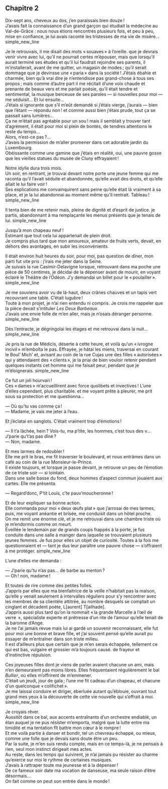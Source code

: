 ## Chapitre 2

Dix-sept ans, cheveux au dos, j’en paraissais bien douze !  
J’avais fait la connaissance d’un grand garçon qui étudiait la médecine au
Val-de-Grâce : nous nous étions rencontrés plusieurs fois, et peu à peu, mise en
confiance, je lui avais raconté les tristesses de ma vie de misère…
simple_new_line

Je le retrouvais, il me disait des mots « souaves » à l’oreille. que je devrais
venir vivre avec lui, qu’il ne pourrait certes m’épouser, mais que lorsqu’il
aurait terminé ses études et qu’il lui faudrait rejoindre ses parents, il
m’installerait, avant de me quitter, un magasin de modes ; qu’il serait dommage
que je devinsse une « paria » dans la société ! J’étais ébahie et charmée, bien
qu’à vrai dire je n’entendisse pas grand-chose à tous ses propos ; mais comme
d’autre part il me récitait d’une voix chaude et prenante de beaux vers et me
parlait poésie, qu’il était tendre et sentimental, la musique berceuse de ses
paroles — si nouvelles pour moi — me séduisit… Et lui ensuite…  
J’étais si ignorante que s’il m’eût demandé si j’étais vierge, j’aurais — bien
que l’étant — répondu non ! et comme aussi bien j’étais prude, tout ça se
passait sans lumières…  
Ça ne m’était pas agréable pour un sou ! mais il semblait y trouver tant
d’agrément, il était pour moi si plein de bontés, de tendres attentions le reste
du temps…  
Alors, n’est-ce pas ?…  
J’avais la permission de m’aller promener dans cet adorable jardin du
Luxembourg.  
Obéissante comme une gamine que j’étais en réalité, oui, une pauvre gosse que
les vieilles statues du musée de Cluny effrayaient !

Notre idylle dura trois mois.  
Un soir, en rentrant, je trouvai devant notre porte une jeune femme qui me
raconta qu’il l’avait séduite et abandonnée, qu’elle avait des droits, et
qu’elle allait le lui faire voir !  
Ses explications me convainquirent sans peine qu’elle était là vraiment à sa
place, et je la lui abandonnai au moment même qu’il rentrait. Tableau !
simple_new_line

Il tenta bien de me retenir mais, pleine de dignité et d’esprit de justice. je
partis, abandonnant à ma remplaçante les menus présents que je tenais de lui.
simple_new_line

Jusqu’à mon chapeau neuf !  
Estimant que tout cela lui appartenait de plein droit.  
Je compris plus tard que mon amoureux, amateur de fruits verts, devait, en
dehors des avantages, en subir les inconvénients.  

Il était environ huit heures du soir, pour moi, pas question de dîner, mon parti
fut vite pris : j’irais me jeter dans la Seine.  
Je suivais la rue Casimir-Delavigne lorsque, retrouvant dans ma poche une pièce
de 50 centimes, je décidai de la dépenser avant de mourir, en voyant éclairé le
Théâtre de l’Odéon. J’y demandai un billet pour le « poulailler ».
simple_new_line

Je me souviens avoir vu de là-haut, deux crânes chauves et un tapis vert
recouvrant une table. C’était lugubre !  
Toute à mon projet, je n’ai rien entendu ni compris. Je crois me rappeler que la
pièce devait s’intituler _Les Deux Barbeaux_.  
J’avais une envie folle de m’en aller, mais je n’osais déranger personne.
simple_new_line

Dès l’entracte, je dégringolai les étages et me retrouvai dans la nuit…
simple_new_line

Je pris la rue de Médicis, déserte à cette heure, et voilà qu’un « ivrogne
incivil » m’emboîta le pas. Effrayée, je hâtai les miens, traversai en courant
le Boul’ Mich’ et, avisant au coin de la rue Cujas une des filles « autorisées »
qui y attendaient des « clients », je la priai de bien vouloir retenir pendant
quelques instants cet homme qui me faisait peur, pendant que je m’éloignerais.
simple_new_line

Ce fut un joli hourvari !  
Ces « dames » m’accueillirent avec force quolibets et invectives ! L’une d’elles
cependant, plus charitable. et me voyant prête à pleurer, me prit sous sa
protection et me questionna…

— Où qu’tu vas comme ça !  
— Madame, je vais me jeter à l’eau.

Et j’éclatai en sanglots. C’était vraiment trop d’émotions !

— Il t’a lâchée, hein ? Vois-tu, ma p’tite, les hommes, c’est tous des v…
J’parie qu’t’as pas dîné ?  
— Non, madame.

Et mes larmes de redoubler !  
Elle me prit le bras, me fit traverser le boulevard, et nous entrâmes dans un
café au coin de la rue Monsieur-le-Prince.  
Il existe toujours, et lorsque je passe devant, je retrouve un peu de l’émotion
de ce triste soir — si lointain.  
Dans une salle basse du fond, deux hommes d’aspect commun jouaient aux cartes.
Elle me présenta.  

— Regard’donc, P’tit Louis, c’te pauv’moucheronne !

Et de leur expliquer sa bonne action.  
Elle commanda pour moi « deux œufs plat » que j’arrosai de mes larmes, puis, me
voyant anéantie et brisée, me conduisit dans un hôtel proche.  
On me remit une énorme clé, et je me retrouvai dans une chambre triste où je
m’endormis comme on meurt.  
Éveillée le lendemain par de grands coups frappés à la porte, je fus conduite
dans une salle à manger dans laquelle se trouvaient plusieurs jeunes femmes. Je
fus pour elles un objet de curiosité. Toutes à la fois me questionnaient et —
tant je dus leur paraître une pauvre chose — s’offraient à me protéger.
simple_new_line

L’une d’elles me demanda :

— J’parie qu’tu n’as pas… de barbe au menton ?  
— Oh ! non, madame !

Et toutes de rire comme des petites folles.  
J’appris par elles que ma bienfaitrice de la veille n’habitait pas la maison,
qu’elle y venait seulement à intervalles réguliers pour s’y rencontrer avec les
membres de sa clientèle attitrée, au nombre desquels se comptait un cinglant et
décadent poète, L[aurent] T[ailhade].  
J’appris aussi plus tard qu’on la nommait « la grande Marcelle à l’œil de verre
 », spécialiste experte et prêtresse d’un rite de l’amour qu’elle tenait de la
baronne d’Ange.  
Je ne l’ai jamais revue mais lui ai gardé un souvenir reconnaissant, elle fut
pour moi une bonne et brave fille, et j’ai souvent pensé qu’elle aurait pu
essayer de m’entraîner dans son triste milieu.  
Il est d’ailleurs plus que certain que je m’en serais échappée, tellement ce qui
est bas, vulgaire et grossier m’a toujours causé. de frayeur et d’instinctive
répulsion.

Ces joyeuses filles dont je viens de parler avaient chacune un ami, mais n’en
demeuraient pas moins libres. Elles fréquentaient régulièrement le bal _Bullier_,
où elles m’offrirent de m’emmener.  
C’était un jeudi, jour de gala ; l’une me fit cadeau d’un chapeau, et chacune
d’un quelconque « colifichet ».  
Je me laissai conduire et diriger, éberluée autant qu’éblouie, ouvrant tout
grand mes yeux à la découverte de cette vie nouvelle qui s’offrait à moi.
simple_new_line

Je croyais rêver.  
Aussitôt dans ce bal, aux accents entraînants d’un orchestre endiablé, un élan
auquel je ne pus résister m’emporta, malgré que la lutte entre ma timidité et ma
tentation fît battre mon cœur à le rompre !  
Et me voilà partie à danser et bondir, tel un chevreau échappé, ou mieux, comme
une folle que je devais sans doute être un peu.  
Par la suite, je m’en suis rendu compte, mais en ce temps-là, je ne pensais à
rien, seul mon instinct dirigeait mes actes.  
Au reste, dans les temps qui suivirent, je n’ai jamais pu résister au charme
qu’exerce sur moi le rythme de certaines musiques.  
J’avais à rattraper toute ma jeunesse et à la dépenser !  
De ce fameux soir date ma vocation de danseuse, ma seule raison d’être
désormais…  
On fait comme on peut son entrée dans le monde !
